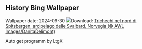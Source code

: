 ## History Bing Wallpaper
Wallpaper date: 2024-09-30
![](https://www.bing.com/th?id=OHR.WalrusNorway_IT-IT2593695501_UHD.jpg&w=1000)Download: [Trichechi nel nord di Spitsbergen, arcipelago delle Svalbard, Norvegia (© AWL Images/DanitaDelimont)](https://www.bing.com/th?id=OHR.WalrusNorway_IT-IT2593695501_UHD.jpg)

Auto get programm by LtgX

